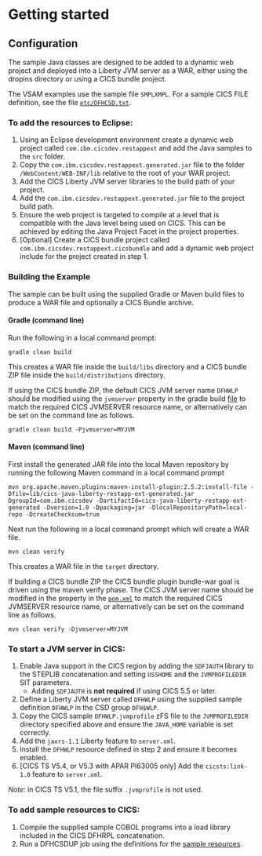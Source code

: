 Getting started
===============

## Configuration

The sample Java classes are designed to be added to a dynamic web project and deployed into a Liberty JVM server as a WAR,
either using the dropins directory or using a CICS bundle project. 

The VSAM examples use the sample file `SMPLXMPL`. For a sample CICS FILE definition, see the file [`etc/DFHCSD.txt`](etc/DFHCSD.txt).

### To add the resources to Eclipse:
1. Using an Eclipse development environment create a dynamic web project called `com.ibm.cicsdev.restappext` and add the Java samples to the `src` folder.
1. Copy the `com.ibm.cicsdev.restappext.generated.jar` file to the folder `/WebContent/WEB-INF/lib` relative to the root of your WAR project.
1. Add the CICS Liberty JVM server libraries to the build path of your project. 
1. Add the `com.ibm.cicsdev.restappext.generated.jar` file to the project build path.
1. Ensure the web project is targeted to compile at a level that is compatible with the Java level being used on CICS. This can be achieved by editing the Java Project Facet in the project properties.
1. [Optional] Create a CICS bundle project called `com.ibm.cicsdev.restappext.cicsbundle` and add a dynamic web project include for the project created in step 1.



### Building the Example

The sample can be built using the supplied Gradle or Maven build files to produce a WAR file and optionally a CICS Bundle archive.

#### Gradle (command line)

Run the following in a local command prompt:

`gradle clean build`

This creates a WAR file inside the `build/libs` directory and a CICS bundle ZIP file inside the `build/distributions` directory.

If using the CICS bundle ZIP, the default CICS JVM server name `DFHWLP` should be modified using the `jvmserver` property in the gradle build [file](build.gradle) to match the required CICS JVMSERVER resource name, or alternatively can be set on the command line as follows.


`gradle clean build -Pjvmserver=MYJVM`


#### Maven (command line)

First install the generated JAR file into the local Maven repository by running the following Maven command in a local command prompt

`mvn org.apache.maven.plugins:maven-install-plugin:2.5.2:install-file -Dfile=lib/cics-java-liberty-restapp-ext-generated.jar     -DgroupId=com.ibm.cicsdev -DartifactId=cics-java-liberty-restapp-ext-generated -Dversion=1.0 -Dpackaging=jar -DlocalRepositoryPath=local-repo -DcreateChecksum=true`

Next run the following in a local command prompt which will create a WAR file.

`mvn clean verify`

This creates a WAR file in the `target` directory. 

If building a CICS bundle ZIP the CICS bundle plugin bundle-war goal is driven using the maven verify phase. The CICS JVM server name should be modified in the <jvmserver> property in the [`pom.xml`](pom.xml) to match the required CICS JVMSERVER resource name, or alternatively can be set on the command line as follows. 

`mvn clean verify -Djvmserver=MYJVM`




### To start a JVM server in CICS:
1. Enable Java support in the CICS region by adding the `SDFJAUTH` library to the STEPLIB concatenation and setting `USSHOME` and the `JVMPROFILEDIR` SIT parameters.
    * Adding ``SDFJAUTH`` is **not required** if using CICS 5.5 or later.
3. Define a Liberty JVM server called `DFHWLP` using the supplied sample definition `DFHWLP` in the CSD group `DFH$WLP`.
4. Copy the CICS sample `DFHWLP.jvmprofile` zFS file to the `JVMPROFILEDIR` directory specified above and ensure the `JAVA_HOME` variable is set correctly.
5. Add the `jaxrs-1.1` Liberty feature to `server.xml`.
6. Install the `DFHWLP` resource defined in step 2 and ensure it becomes enabled.
7. [CICS TS V5.4, or V5.3 with APAR PI63005 only] Add the `cicsts:link-1.0` feature to `server.xml`.

*Note:* in CICS TS V5.1, the file suffix `.jvmprofile` is not used.

### To add sample resources to CICS:
1. Compile the supplied sample COBOL programs into a load library included in the CICS DFHRPL concatenation.
1. Run a DFHCSDUP job using the definitions for the [sample resources](etc/DFHCSD.txt).
